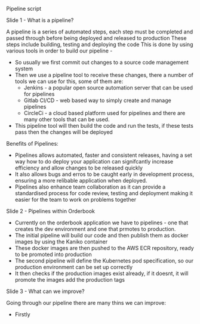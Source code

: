 Pipeline script

Slide 1 - What is a pipeline?

A pipeline is a series of automated steps, each step must be completed and passed through before being deployed and released to production
These steps include building, testing and deploying the code
This is done by using various tools in order to build our pipeline - 
- So usually we first commit out changes to a source code management system
- Then we use a pipeline tool to receive these changes, there a number of tools we can use for this, some of them are:
  - Jenkins - a popular open source automation server that can be used for pipelines
  - Gitlab CI/CD - web based way to simply create and manage pipelines
  - CircleCi - a cloud based platform used for pipelines
 and there are many other tools that can be used.
- This pipeline tool will then build the code and run the tests, if these tests pass then the changes will be deployed

Benefits of Pipelines:
- Pipelines allows automated, faster and consistent releases, having a set way how to do deploy your application can signifcantly increase efficiency and allow changes to be released quickly
- It also allows bugs and erros to be caught early in development process, ensuring a more relibable application when deployed.
- Pipelines also enhance team collaboration as it can provide a standardised process for code review, testing and deployment making it easier for the team to work on problems together

Slide 2 - Pipelines within Orderbook
- Currently on the orderbook application we have to pipelines - one that creates the dev environment and one that prmotes to production.
- The initial pipeline will build our code and then publish them as docker images by using the Kaniko container
- These docker images are then pushed to the AWS ECR repository, ready to be promoted into production
- The second pipeline will define the Kubernetes pod specification, so our production environment can be set up correctly
- It then checks if the production images exist already, if it doesnt, it will promote the images add the production tags

Slide 3 - What can we improve?

Going through our pipeline there are many thins we can improve:
- Firstly 
